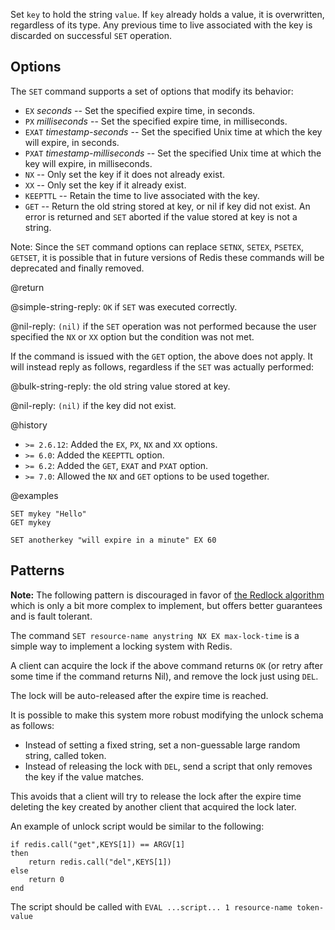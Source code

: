 Set `key` to hold the string `value`.
If `key` already holds a value, it is overwritten, regardless of its type.
Any previous time to live associated with the key is discarded on successful `SET` operation.

## Options

The `SET` command supports a set of options that modify its behavior:

* `EX` *seconds* -- Set the specified expire time, in seconds.
* `PX` *milliseconds* -- Set the specified expire time, in milliseconds.
* `EXAT` *timestamp-seconds* -- Set the specified Unix time at which the key will expire, in seconds.
* `PXAT` *timestamp-milliseconds* -- Set the specified Unix time at which the key will expire, in milliseconds.
* `NX` -- Only set the key if it does not already exist.
* `XX` -- Only set the key if it already exist.
* `KEEPTTL` -- Retain the time to live associated with the key.
* `GET` -- Return the old string stored at key, or nil if key did not exist. An error is returned and `SET` aborted if the value stored at key is not a string.

Note: Since the `SET` command options can replace `SETNX`, `SETEX`, `PSETEX`, `GETSET`, it is possible that in future versions of Redis these commands will be deprecated and finally removed.

@return

@simple-string-reply: `OK` if `SET` was executed correctly.

@nil-reply: `(nil)` if the `SET` operation was not performed because the user specified the `NX` or `XX` option but the condition was not met.

If the command is issued with the `GET` option, the above does not apply. It will instead reply as follows, regardless if the `SET` was actually performed:

@bulk-string-reply: the old string value stored at key.

@nil-reply: `(nil)` if the key did not exist.


@history

* `>= 2.6.12`: Added the `EX`, `PX`, `NX` and `XX` options.
* `>= 6.0`: Added the `KEEPTTL` option.
* `>= 6.2`: Added the `GET`, `EXAT` and `PXAT` option.
* `>= 7.0`: Allowed the `NX` and `GET` options to be used together.

@examples

```cli
SET mykey "Hello"
GET mykey

SET anotherkey "will expire in a minute" EX 60
```

## Patterns

**Note:** The following pattern is discouraged in favor of [the Redlock algorithm](https://redis.io/topics/distlock) which is only a bit more complex to implement, but offers better guarantees and is fault tolerant.

The command `SET resource-name anystring NX EX max-lock-time` is a simple way to implement a locking system with Redis.

A client can acquire the lock if the above command returns `OK` (or retry after some time if the command returns Nil), and remove the lock just using `DEL`.

The lock will be auto-released after the expire time is reached.

It is possible to make this system more robust modifying the unlock schema as follows:

* Instead of setting a fixed string, set a non-guessable large random string, called token.
* Instead of releasing the lock with `DEL`, send a script that only removes the key if the value matches.

This avoids that a client will try to release the lock after the expire time deleting the key created by another client that acquired the lock later.

An example of unlock script would be similar to the following:

    if redis.call("get",KEYS[1]) == ARGV[1]
    then
        return redis.call("del",KEYS[1])
    else
        return 0
    end

The script should be called with `EVAL ...script... 1 resource-name token-value`
